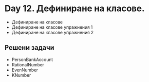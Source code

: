 ﻿# Day 12. Дефиниране на класове.
- Дефиниране на класове
- Дефиниране на класове упражнения 1
- Дефиниране на класове упражнения 2

## Решени задачи
- PersonBankAccount
- RationalNumber
- EvenNumber
- KNumber